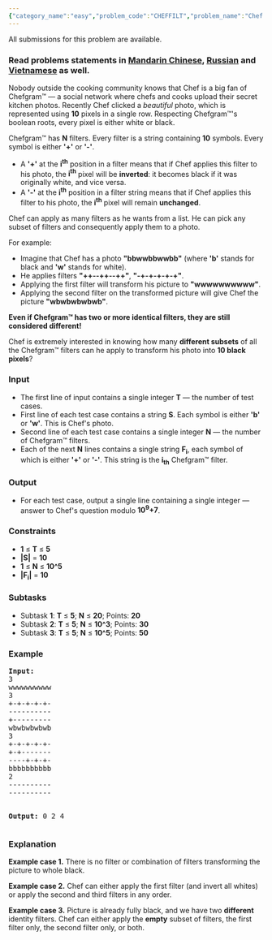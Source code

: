 ```yaml
---
{"category_name":"easy","problem_code":"CHEFFILT","problem_name":"Chef and Filters","languages_supported":{"0":"ADA","1":"ASM","2":"BASH","3":"BF","4":"C","5":"C99 strict","6":"CAML","7":"CLOJ","8":"CLPS","9":"CPP 4.3.2","10":"CPP 4.9.2","11":"CPP14","12":"CS2","13":"D","14":"ERL","15":"FORT","16":"FS","17":"GO","18":"HASK","19":"ICK","20":"ICON","21":"JAVA","22":"JS","23":"LISP clisp","24":"LISP sbcl","25":"LUA","26":"NEM","27":"NICE","28":"NODEJS","29":"PAS fpc","30":"PAS gpc","31":"PERL","32":"PERL6","33":"PHP","34":"PIKE","35":"PRLG","36":"PYPY","37":"PYTH","38":"PYTH 3.4","39":"RUBY","40":"SCALA","41":"SCM chicken","42":"SCM guile","43":"SCM qobi","44":"ST","45":"TCL","46":"TEXT","47":"WSPC"},"max_timelimit":1,"source_sizelimit":50000,"problem_author":"berezin","problem_tester":"xcwgf666","date_added":"8-10-2015","tags":{"0":"berezin","1":"dec15","2":"dynamic","3":"easy"},"editorial_url":"http://discuss.codechef.com/problems/CHEFFILT","time":{"view_start_date":1450085400,"submit_start_date":1450085400,"visible_start_date":1450085400,"end_date":1735669800},"layout":"problem"}
---
```

<span class="solution-visible-txt">All submissions for this problem are available.</span><h3> Read problems statements in <a target="_blank" href="http://www.codechef.com/download/translated/DEC15/mandarin/CHEFFILT.pdf">Mandarin Chinese</a>, <a target="_blank" href="http://www.codechef.com/download/translated/DEC15/russian/CHEFFILT.pdf">Russian</a> and <a target="_blank" href="http://www.codechef.com/download/translated/DEC15/vietnamese/CHEFFILT.pdf">Vietnamese</a> as well.</h3>


<p>Nobody outside the cooking community knows that Chef is a big fan of Chefgram™ — a social network where chefs and cooks upload their secret kitchen photos.
Recently Chef clicked a <em>beautiful</em> photo, which is represented using <b>10</b> pixels in a single row. Respecting Chefgram™'s boolean roots, every pixel is either white or black.
</p>
<p>
Chefgram™ has <b>N</b> filters. Every filter is a string containing <b>10</b> symbols. Every symbol is either <b>'+'</b> or <b>'-'</b>.
<ul>
<li>A <b>'+'</b> at the <b>i<sup>th</sup></b> position in a filter means that if Chef applies this filter to his photo, the <b>i<sup>th</sup></b> pixel will be <b>inverted</b>: it becomes black if it was originally white, and vice versa. </li>
<li>A <b>'-'</b> at the <b>i<sup>th</sup></b> position in a filter string means that if Chef applies this filter to his photo, the <b>i<sup>th</sup></b> pixel will remain <b>unchanged</b>.</li>
</ul>
</p>
<p>
Chef can apply as many filters as he wants from a list. He can pick any subset of filters and consequently apply them to a photo.
</p>
<p>
For example:
<ul>
<li>Imagine that Chef has a photo <b>"bbwwbbwwbb"</b> (where <b>'b'</b> stands for black and <b>'w'</b> stands for white).</li>
<li>He applies filters <b>"++--++--++"</b>, <b>"-+-+-+-+-+"</b>.</li>
<li>Applying the first filter will transform his picture to <b>"wwwwwwwwww"</b>. </li>
<li>Applying the second filter on the transformed picture will give Chef the picture <b>"wbwbwbwbwb"</b>.</li>
</ul>
</p>
<p>
<b>Even if Chefgram™ has two or more identical filters, they are still considered different!</b>
</p>
<p>
Chef is extremely interested in knowing how many <b>different subsets</b> of all the Chefgram™ filters can he apply to transform his photo into <b>10 black pixels</b>?
</p>

<h3>Input</h3>
<ul>
<li>The first line of input contains a single integer <b>T</b> — the number of test cases.</li>
<li>First line of each test case contains a string <b>S</b>. Each symbol is either <b>'b'</b> or <b>'w'</b>. This is Chef's photo.</li>
<li>Second line of each test case contains a single integer <b>N</b> — the number of Chefgram™ filters.</li>
<li>Each of the next <b>N</b> lines contains a single string <b>F<sub>i</sub></b>, each symbol of which is either <b>'+'</b> or <b>'-'</b>. This string is the <b>i<sub>th</sub></b> Chefgram™ filter.</li>
</ul>

<h3>Output</h3>
<ul>
<li>For each test case, output a single line containing a single integer — answer to Chef's question modulo <b>10<sup>9</sup>+7</b>.</li>
</ul>

<h3>Constraints</h3>
<ul>
<li><b>1</b> ≤ <b>T</b> ≤ <b>5</b></li>
<li><b>|S|</b> = <b>10</b></li>
<li><b>1</b> ≤ <b>N</b> ≤ <b>10^5</b></li>
<li><b>|F<sub>i</sub>|</b> = <b>10</b></li>
</ul>

<h3>Subtasks</h3>
<ul>
<li>Subtask <b>1</b>: <b>T</b> ≤ <b>5</b>; <b>N</b> ≤ <b>20</b>; Points: <b>20</b></li>
<li>Subtask <b>2</b>: <b>T</b> ≤ <b>5</b>; <b>N</b> ≤ <b>10^3</b>; Points: <b>30</b></li>
<li>Subtask <b>3</b>: <b>T</b> ≤ <b>5</b>; <b>N</b> ≤ <b>10^5</b>; Points: <b>50</b></li>
</ul>

<h3>Example</h3>
<pre><b>Input:</b>
3
wwwwwwwwww
3
+-+-+-+-+-
----------
+---------
wbwbwbwbwb
3
+-+-+-+-+-
+-+-------
----+-+-+-
bbbbbbbbbb
2
----------
----------

<b>Output:</b>
0
2
4
</pre>

<h3>Explanation</h3>
<p><b>Example case 1.</b> There is no filter or combination of filters transforming the picture to whole black. </p>
<p><b>Example case 2.</b> Chef can either apply the first filter (and invert all whites) or apply the second and third filters in any order.</p>
<p><b>Example case 3.</b> Picture is already fully black, and we have two <b>different</b> identity filters. Chef can either apply the <b>empty</b> subset of filters, the first filter only, the second filter only, or both.</p>